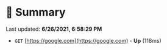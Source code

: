 # 📖 Summary
Last updated: **6/26/2021, 6:58:29 PM**

- `GET` [https://google.com](https://google.com) - **Up** (118ms)
